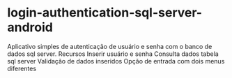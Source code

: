 # login-authentication-sql-server-android
Aplicativo simples de autenticação de usuário e senha com o banco de dados sql server.  Recursos Inserir usuário e senha Consulta dados tabela sql server Validação de dados inseridos Opção de entrada com dois menus diferentes
